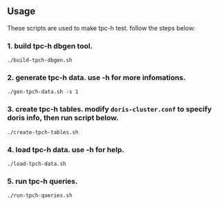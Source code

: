 <!--
Licensed to the Apache Software Foundation (ASF) under one
or more contributor license agreements.  See the NOTICE file
distributed with this work for additional information
regarding copyright ownership.  The ASF licenses this file
to you under the Apache License, Version 2.0 (the
"License"); you may not use this file except in compliance
with the License.  You may obtain a copy of the License at

  http://www.apache.org/licenses/LICENSE-2.0

Unless required by applicable law or agreed to in writing,
software distributed under the License is distributed on an
"AS IS" BASIS, WITHOUT WARRANTIES OR CONDITIONS OF ANY
KIND, either express or implied.  See the License for the
specific language governing permissions and limitations
under the License.
-->

## Usage

These scripts are used to make tpc-h test.
follow the steps below:

### 1. build tpc-h dbgen tool.
    ./build-tpch-dbgen.sh
### 2. generate tpc-h data. use -h for more infomations.
    ./gen-tpch-data.sh -s 1
### 3. create tpc-h tables. modify `doris-cluster.conf` to specify doris info, then run script below.
    ./create-tpch-tables.sh
### 4. load tpc-h data. use -h for help.
    ./load-tpch-data.sh
### 5. run tpc-h queries.
    ./run-tpch-queries.sh
